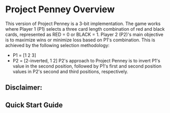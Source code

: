 # **Project Penney Overview**

This version of Project Penney is a 3-bit implementation. The game works where Player 1 (P1) selects a three card length combination of red and black cards, represented as RED = 0 or BLACK = 1. Player 2 (P2)'s main objective is to maximize wins or minimize loss based on P1's combination.
This is achieved by the following selection methodology: 
- P1 = [1 2 3]
- P2 = [2-inverted, 1 2]
P2's approach to Project Penney is to invert P1's value in the second position, followed by P1's first and second position values in P2's second and third positions, respectively.




## Disclaimer:

## **Quick Start Guide**
